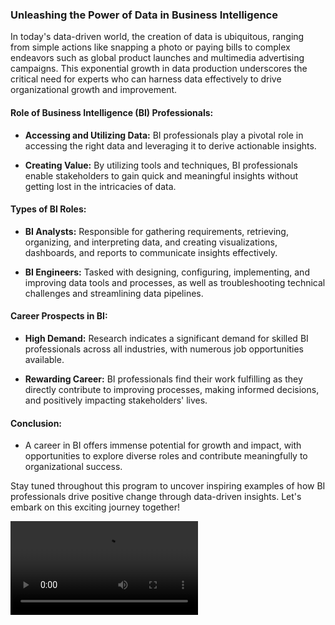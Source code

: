 ### Unleashing the Power of Data in Business Intelligence

In today's data-driven world, the creation of data is ubiquitous, ranging from simple actions like snapping a photo or paying bills to complex endeavors such as global product launches and multimedia advertising campaigns. This exponential growth in data production underscores the critical need for experts who can harness data effectively to drive organizational growth and improvement.

#### **Role of Business Intelligence (BI) Professionals:**
- **Accessing and Utilizing Data:** BI professionals play a pivotal role in accessing the right data and leveraging it to derive actionable insights.
  
- **Creating Value:** By utilizing tools and techniques, BI professionals enable stakeholders to gain quick and meaningful insights without getting lost in the intricacies of data.

#### **Types of BI Roles:**
- **BI Analysts:** Responsible for gathering requirements, retrieving, organizing, and interpreting data, and creating visualizations, dashboards, and reports to communicate insights effectively.
  
- **BI Engineers:** Tasked with designing, configuring, implementing, and improving data tools and processes, as well as troubleshooting technical challenges and streamlining data pipelines.

#### **Career Prospects in BI:**
- **High Demand:** Research indicates a significant demand for skilled BI professionals across all industries, with numerous job opportunities available.
  
- **Rewarding Career:** BI professionals find their work fulfilling as they directly contribute to improving processes, making informed decisions, and positively impacting stakeholders' lives.

#### **Conclusion:**
- A career in BI offers immense potential for growth and impact, with opportunities to explore diverse roles and contribute meaningfully to organizational success.

Stay tuned throughout this program to uncover inspiring examples of how BI professionals drive positive change through data-driven insights. Let's embark on this exciting journey together!

<video controls src="01_explore-business-intelligence-careers.mp4" title="Title"></video>